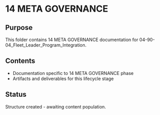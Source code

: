 # 14 META GOVERNANCE

## Purpose
This folder contains 14 META GOVERNANCE documentation for 04-90-04_Fleet_Leader_Program_Integration.

## Contents
- Documentation specific to 14 META GOVERNANCE phase
- Artifacts and deliverables for this lifecycle stage

## Status
Structure created - awaiting content population.
